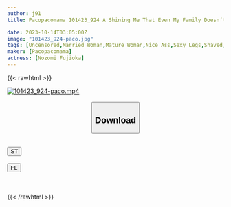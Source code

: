 ```yaml
---
author: j91
title: Pacopacomama 101423_924 A Shining Me That Even My Family Doesn’t Know About  The Moment When A Sexless Married Woman Regains Her Womanhood Nozomi Fujioka

date: 2023-10-14T03:05:00Z
image: "101423_924-paco.jpg"
tags: [Uncensored,Married Woman,Mature Woman,Nice Ass,Sexy Legs,Shaved,Slender]
maker: [Pacopacomama]
actress: [Nozomi Fujioka]
---
```



{{< rawhtml >}}

<div class="video" data-videoid="roRWmdOadqUbDQK">
    <a href="javascript:;">
        <img src="https://my.j91.asia/posts/101423_924-paco/101423_924-paco.jpg" width="WIDTH" height="HEIGHT" alt="101423_924-paco.mp4" loading="lazy">
    </a>
</div>

<script type="text/javascript" src="https://j91.asia/asset/on-demand-st.js"></script>

<br>
  <link rel="stylesheet" href="https://j91.asia/asset/bs5.css">
  
  <center>
  <button class="btn btn-primary" type="button" data-bs-toggle="collapse" data-bs-target=".multi-collapse" aria-expanded="false" aria-controls="multiCollapseExample1 multiCollapseExample2"><h2>Download</h2></button></center>
</p>
<div class="row">
  <div class="col">
    <div class="collapse multi-collapse" id="multiCollapseExample1">
      <div class="card card-body">
	      	      <br>
<div class="buttons">  
<a href="https://streamtape.to/v/roRWmdOadqUbDQK"><button class="btn-hover color-3"><i class="fa fa-download"></i> ST</button></a></div>
    </div>
  </div>
</div>
  <div class="col">
    <div class="collapse multi-collapse" id="multiCollapseExample2">
      <div class="card card-body">
	      <br>
<div class="buttons">
    <a href="https://filelions.online/f/pxnk36vpubty"><button class="btn-hover color-9"><i class="fa fa-download"></i> FL</button></a></div>
<br><br>
      </div>
    </div>
  </div>
</div>

{{< /rawhtml >}}